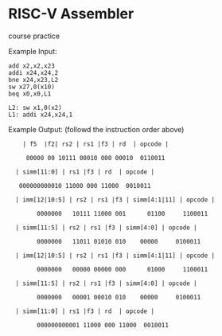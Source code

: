 # RISC-V Assembler
course practice

Example Input:

    add x2,x2,x23       
    addi x24,x24,2       
    bne x24,x23,L2       
    sw x27,0(x10)       
    beq x0,x0,L1
    
    L2: sw x1,0(x2)
    L1: addi x24,x24,1

Example Output: (followd the instruction order above)

        | f5  |f2| rs2 | rs1 |f3 | rd  | opcode |
  
         00000 00 10111 00010 000 00010  0110011

      | simm[11:0] | rs1 |f3 | rd  | opcode |
 
       000000000010 11000 000 11000  0010011

      | imm[12|10:5] | rs2 | rs1 |f3 | simm[4:1|11] | opcode |

            0000000   10111 11000 001      01100     1100011

      | simm[11:5] | rs2 | rs1 |f3 | simm[4:0] | opcode |

            0000000   11011 01010 010    00000     0100011

      | imm[12|10:5] | rs2 | rs1 |f3 | simm[4:1|11] | opcode |

            0000000   00000 00000 000      01000     1100011

      | simm[11:5] | rs2 | rs1 |f3 | simm[4:0] | opcode |

            0000000   00001 00010 010    00000     0100011

      | simm[11:0] | rs1 |f3 | rd  | opcode |

            000000000001 11000 000 11000  0010011
  
  
